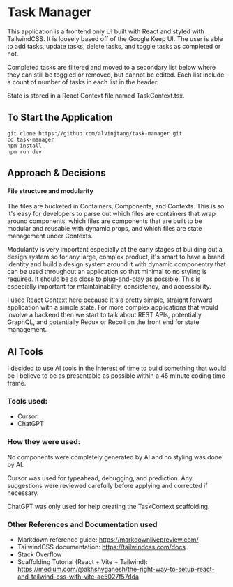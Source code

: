 # Task Manager

This application is a frontend only UI built with React and styled with TailwindCSS. It is loosely based off of the Google Keep UI. The user is able to add tasks, update tasks, delete tasks, and toggle tasks as completed or not.

Completed tasks are filtered and moved to a secondary list below where they can still be toggled or removed, but cannot be edited. Each list include a count of number of tasks in each list in the header. 

State is stored in a React Context file named TaskContext.tsx.

## To Start the Application

```
git clone https://github.com/alvinjtang/task-manager.git
cd task-manager
npm install
npm run dev
```

## Approach & Decisions

#### File structure and modularity

The files are bucketed in Containers, Components, and Contexts. This is so it's easy for developers to parse out which files are containers that wrap around components, which files are components that are built to be modular and reusable with dynamic props, and which files are state management under Contexts.

Modularity is very important especially at the early stages of building out a design system so for any large, complex product, it's smart to have a brand identity and build a design system around it with dynamic componentry that can be used throughout an application so that minimal to no styling is required. It should be as close to plug-and-play as possible. This is especially important for mtaintainability, consistency, and accessibility.

I used React Context here because it's a pretty simple, straight forward application with a simple state. For more complex applications that would involve a backend then we start to talk about REST APIs, potentially GraphQL, and potentially Redux or Recoil on the front end for state management.

## AI Tools

I decided to use AI tools in the interest of time to build something that would be I believe to be as presentable as possible within a 45 minute coding time frame.

### Tools used:

* Cursor
* ChatGPT

### How they were used:

No components were completely generated by AI and no styling was done by AI.

Cursor was used for typeahead, debugging, and prediction. Any suggestions were reviewed carefully before applying and corrected if necessary.

ChatGPT was only used for help creating the TaskContext scaffolding.

### Other References and Documentation used

* Markdown reference guide: https://markdownlivepreview.com/
* TailwindCSS documentation: https://tailwindcss.com/docs
* Stack Overflow
* Scaffolding Tutorial (React + Vite + Tailwind): https://medium.com/@akhshyganesh/the-right-way-to-setup-react-and-tailwind-css-with-vite-ae5027f57dda
